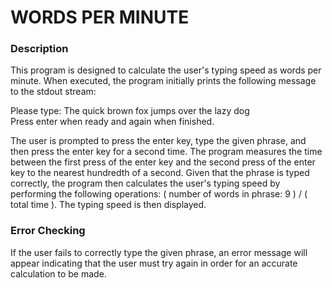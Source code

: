 # WORDS PER MINUTE

### Description
This program is designed to calculate the user's typing speed as words per minute. When executed, the program initially prints the following message to the stdout stream:

Please type: The quick brown fox jumps over the lazy dog <br>
Press enter when ready and again when finished.

The user is prompted to press the enter key, type the given phrase, and then press the enter key for a second time. The program measures the time between the first press of the enter key and the second press of the enter key to the nearest hundredth of a second. Given that the phrase is typed correctly, the program then calculates the user's typing speed by performing the following operations: ( number of words in phrase: 9 ) / ( total time ). The typing speed is then displayed.

### Error Checking
If the user fails to correctly type the given phrase, an error message will appear indicating that the user must try again in order for an accurate calculation to be made.